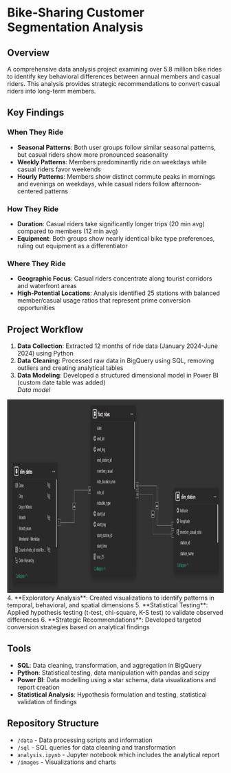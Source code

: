 # Bike-Sharing Customer Segmentation Analysis

## Overview
A comprehensive data analysis project examining over 5.8 million bike rides to identify key behavioral differences between annual members and casual riders. This analysis provides strategic recommendations to convert casual riders into long-term members.

## Key Findings

### When They Ride
- **Seasonal Patterns**: Both user groups follow similar seasonal patterns, but casual riders show more pronounced seasonality
- **Weekly Patterns**: Members predominantly ride on weekdays while casual riders favor weekends
- **Hourly Patterns**: Members show distinct commute peaks in mornings and evenings on weekdays, while casual riders follow afternoon-centered patterns

### How They Ride
- **Duration**: Casual riders take significantly longer trips (20 min avg) compared to members (12 min avg)
- **Equipment**: Both groups show nearly identical bike type preferences, ruling out equipment as a differentiator

### Where They Ride
- **Geographic Focus**: Casual riders concentrate along tourist corridors and waterfront areas
- **High-Potential Locations**: Analysis identified 25 stations with balanced member/casual usage ratios that represent prime conversion opportunities

## Project Workflow

1. **Data Collection**: Extracted 12 months of ride data (January 2024-June 2024) using Python
2. **Data Cleaning**: Processed raw data in BigQuery using SQL, removing outliers and creating analytical tables
3. **Data Modeling**: Developed a structured dimensional model in Power BI (custom date table was added)  
*Data model*  
<img src="images/model.png" alt="model" width="1000" height="450">
4. **Exploratory Analysis**: Created visualizations to identify patterns in temporal, behavioral, and spatial dimensions
5. **Statistical Testing**: Applied hypothesis testing (t-test, chi-square, K-S test) to validate observed differences
6. **Strategic Recommendations**: Developed targeted conversion strategies based on analytical findings

## Tools

- **SQL**: Data cleaning, transformation, and aggregation in BigQuery
- **Python**: Statistical testing, data manipulation with pandas and scipy
- **Power BI**: Data modelling using a star schema, data visualizations and report creation
- **Statistical Analysis**: Hypothesis formulation and testing, statistical validation of findings

## Repository Structure

- `/data` - Data processing scripts and information
- `/sql` - SQL queries for data cleaning and transformation
- `analysis.ipynb` - Jupyter notebook which includes the analytical report
- `/images` - Visualizations and charts